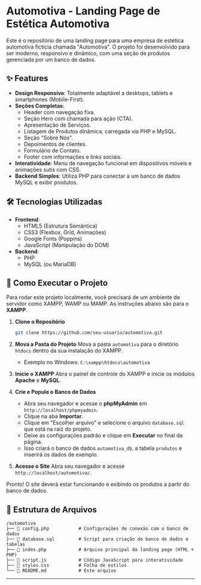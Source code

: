 # Automotiva - Landing Page de Estética Automotiva

Este é o repositório de uma landing page para uma empresa de estética automotiva fictícia chamada "Automotiva". O projeto foi desenvolvido para ser moderno, responsivo e dinâmico, com uma seção de produtos gerenciada por um banco de dados.

## ✨ Features

- **Design Responsivo**: Totalmente adaptável a desktops, tablets e smartphones (Mobile-First).
- **Seções Completas**:
    - Header com navegação fixa.
    - Seção Hero com chamada para ação (CTA).
    - Apresentação de Serviços.
    - Listagem de Produtos dinâmica, carregada via PHP e MySQL.
    - Seção "Sobre Nós".
    - Depoimentos de clientes.
    - Formulário de Contato.
    - Footer com informações e links sociais.
- **Interatividade**: Menu de navegação funcional em dispositivos móveis e animações sutis com CSS.
- **Backend Simples**: Utiliza PHP para conectar a um banco de dados MySQL e exibir produtos.

## 🛠️ Tecnologias Utilizadas

- **Frontend**:
    - HTML5 (Estrutura Semântica)
    - CSS3 (Flexbox, Grid, Animações)
    - Google Fonts (Poppins)
    - JavaScript (Manipulação do DOM)
- **Backend**:
    - PHP
    - MySQL (ou MariaDB)

## 🚀 Como Executar o Projeto

Para rodar este projeto localmente, você precisará de um ambiente de servidor como XAMPP, WAMP ou MAMP. As instruções abaixo são para o **XAMPP**.

1.  **Clone o Repositório**
    ```bash
    git clone https://github.com/seu-usuario/automotiva.git
    ```

2.  **Mova a Pasta do Projeto**
    Mova a pasta `automotiva` para o diretório `htdocs` dentro da sua instalação do XAMPP.
    - Exemplo no Windows: `C:\xampp\htdocs\automotiva`

3.  **Inicie o XAMPP**
    Abra o painel de controle do XAMPP e inicie os módulos **Apache** e **MySQL**.

4.  **Crie e Popule o Banco de Dados**
    - Abra seu navegador e acesse o **phpMyAdmin** em `http://localhost/phpmyadmin`.
    - Clique na aba **Importar**.
    - Clique em "Escolher arquivo" e selecione o arquivo `database.sql` que está na raiz do projeto.
    - Deixe as configurações padrão e clique em **Executar** no final da página.
    - Isso criará o banco de dados `automotiva_db`, a tabela `produtos` e inserirá os dados de exemplo.

5.  **Acesse o Site**
    Abra seu navegador e acesse `http://localhost/automotiva/`.

Pronto! O site deverá estar funcionando e exibindo os produtos a partir do banco de dados.

## 📂 Estrutura de Arquivos

```
/automotiva
├── 📄 config.php           # Configurações de conexão com o banco de dados
├── 📄 database.sql         # Script para criação do banco de dados e tabelas
├── 📄 index.php            # Arquivo principal da landing page (HTML + PHP)
├── 📄 script.js            # Código JavaScript para interatividade
├── 📄 styles.css           # Folha de estilos
└── 📄 README.md            # Este arquivo
```

---
